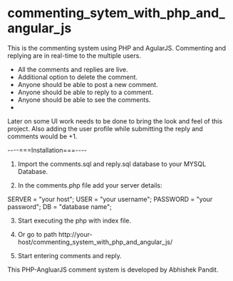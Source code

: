 # commenting_sytem_with_php_and_angular_js
This is the commenting system using PHP and AgularJS. Commenting and replying are in real-time to the multiple users.

* All the comments and replies are live.
* Additional option to delete the comment.
* Anyone should be able to post a new comment.
* Anyone should be able to reply to a comment.
* Anyone should be able to see the comments.
* 
Later on some UI work needs to be done to bring the look and feel of this project.
Also adding the user profile while submitting the reply and comments would be +1.

----===Installation===----

1. Import the comments.sql and reply.sql database to your MYSQL Database.

2. In the comments.php file add your server details: 

SERVER = "your host"; USER = "your username"; PASSWORD = "your password"; DB = "database name";

3. Start executing the php with index file.

4. Or go to path http://your-host/commenting_system_with_php_and_angular_js/

5. Start entering comments and reply.


This PHP-AngluarJS comment system is developed by Abhishek Pandit. 
